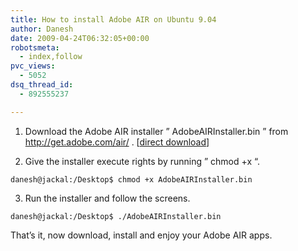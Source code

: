 ```yaml
---
title: How to install Adobe AIR on Ubuntu 9.04
author: Danesh
date: 2009-04-24T06:32:05+00:00
robotsmeta:
  - index,follow
pvc_views:
  - 5052
dsq_thread_id:
  - 892555237

---
```

1. Download the Adobe AIR installer &#8221; AdobeAIRInstaller.bin &#8221; from <http://get.adobe.com/air/> . [[direct download][1]]

2. Give the installer execute rights by running &#8221; chmod +x &#8220;.

`danesh@jackal:/Desktop$ chmod +x AdobeAIRInstaller.bin`

3. Run the installer and follow the screens.

`danesh@jackal:/Desktop$ ./AdobeAIRInstaller.bin`

That&#8217;s it, now download, install and enjoy your Adobe AIR apps.

 [1]: http://airdownload.adobe.com/air/lin/download/latest/AdobeAIRInstaller.bin